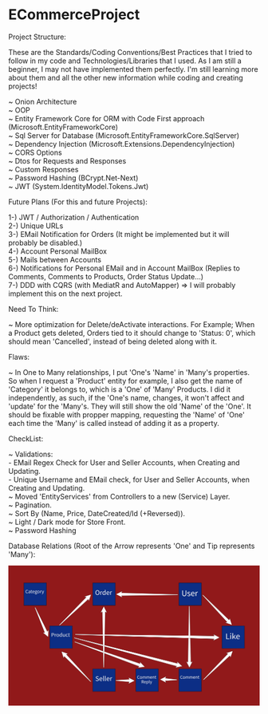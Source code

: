 # ECommerceProject  
  
   Project Structure:  
  
   These are the Standards/Coding Conventions/Best Practices that I tried to follow in my code and Technologies/Libraries that I used. As I am still a beginner, I may not have implemented them perfectly. I'm still learning more about them and all the other new information while coding and creating projects!  
  
   ~ Onion Architecture  
   ~ OOP  
   ~ Entity Framework Core for ORM with Code First approach (Microsoft.EntityFrameworkCore)  
   ~ Sql Server for Database (Microsoft.EntityFrameworkCore.SqlServer)  
   ~ Dependency Injection (Microsoft.Extensions.DependencyInjection)  
   ~ CORS Options  
   ~ Dtos for Requests and Responses  
   ~ Custom Responses   
   ~ Password Hashing (BCrypt.Net-Next)  
   ~ JWT (System.IdentityModel.Tokens.Jwt)  
  
   Future Plans (For this and future Projects):  
  
   1-) JWT / Authorization / Authentication  
   2-) Unique URLs  
   3-) EMail Notification for Orders (It might be implemented but it will probably be disabled.)  
   4-) Account Personal MailBox  
   5-) Mails between Accounts  
   6-) Notifications for Personal EMail and in Account MailBox (Replies to Comments, Comments to Products, Order Status Update...)  
   7-) DDD with CQRS (with MediatR and AutoMapper) => I will probably implement this on the next project.  
  
   Need To Think:  
  
   ~ More optimization for Delete/deActivate interactions. For Example; When a Product gets deleted, Orders tied to it should change to 'Status: 0', which should mean 'Cancelled', instead of being deleted along with it.  
  
   Flaws:  
  
   ~ In One to Many relationships, I put 'One's 'Name' in 'Many's properties. So when I request a 'Product' entity for example, I also get the name of 'Category' it belongs to, which is a 'One' of 'Many' Products. I did it independently, as such, if the 'One's name, changes, it won't affect and 'update' for the 'Many's. They will still show the old 'Name' of the 'One'. It should be fixable with propper mapping, requesting the 'Name' of 'One' each time the 'Many' is called instead of adding it as a property.  
  
   CheckList:  
  
   ~ Validations:  
      - EMail Regex Check for User and Seller Accounts, when Creating and Updating.  
      - Unique Username and EMail check, for User and Seller Accounts, when Creating and Updating.  
   ~ Moved 'EntityServices' from Controllers to a new (Service) Layer.  
   ~ Pagination.  
   ~ Sort By (Name, Price, DateCreated/Id (+Reversed)).  
   ~ Light / Dark mode for Store Front.  
   ~ Password Hashing  
  
   Database Relations (Root of the Arrow represents 'One' and Tip represents 'Many'):  
  
  <img alt="Database-Relations" src="/Database/DB from 21-04-2022.jpeg">
